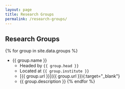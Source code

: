 ```yaml
---
layout: page
title: Research Groups
permalink: /research-groups/
---
```


## Research Groups

{% for group in site.data.groups %}
* {{ group.name }}
    * Headed by `{{ group.head }}`
    * Located at `{{ group.institute }}`
    * [{{ group.url }}]({{ group.url }}){:target="_blank"}
    * {{ group.description }}
{% endfor %}